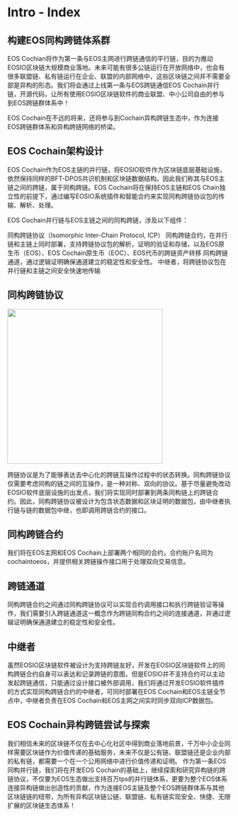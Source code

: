 # Intro - Index

## 构建EOS同构跨链体系群

EOS Cochian将作为第一条与EOS主网进行跨链通信的平行链，目的为推动EOSIO区块链大规模商业落地。未来可能有很多公链运行在开放网络中，也会有很多联盟链、私有链运行在企业、联盟的内部网络中，这些区块链之间并不需要全部是异构的形态。我们将会通过上线第一条与EOS跨链通信EOS Cochain并行链，开源代码，让所有使用EOSIO区块链软件的商业联盟、中小公司自由的参与到EOS跨链群体系中！

EOS Cochain在不远的将来，还将参与到Cochain异构跨链生态中，作为连接EOS跨链群体系和异构跨链网络的桥梁。

## EOS Cochain架构设计

EOS Cochain作为EOS主链的并行链，将EOSIO软件作为区块链底层基础设施，依然保持同样的BFT-DPOS共识机制和区块链数据结构。因此我们称其与EOS主链之间的跨链，属于同构跨链。EOS Cochain将在保持EOS主链和EOS
Chain独立性的前提下，通过编写EOSIO系统插件和智能合约来实现同构跨链协议包的传输、解析、处理。

EOS Cochain并行链与EOS主链之间的同构跨链，涉及以下组件：

同构跨链协议（Isomorphic Inter-Chain Protocol, ICP）
同构跨链合约，在并行链和主链上同时部署，支持跨链协议包的解析，证明的验证和存储，以及EOS原生币（EOS）、EOS Cochain原生币（EOC）、EOS代币的跨链资产转移
同构跨链通道，通过逻辑证明确保通道建立的稳定性和安全性。
中继者，将跨链协议包在并行链和主链之间安全快速地传输


## 同构跨链协议

<img src="/images/eos-cochain.jpg" style="height: 350px">

跨链协议是为了能够表达去中心化的跨链互操作过程中的状态转换。同构跨链协议仅需要考虑同构的链之间的互操作，是一种对称、双向的协议。基于尽量避免改动EOSIO软件底层设施的出发点，我们将实现同时部署到两条同构链上的跨链合约。因此，同构跨链协议被设计为包含状态数据和区块证明的数据包，由中继者执行链与链的数据包中继，也即调用跨链合约的接口。

## 同构跨链合约

我们将在EOS主网和EOS Cochain上部署两个相同的合约，合约账户名同为cochaintoeos，并提供相关跨链操作接口用于处理双向交易信息。

## 跨链通道
同构跨链合约之间通过同构跨链协议可以实现合约调用接口和执行跨链验证等操作，我们需要引入跨链通道这一概念作为跨链同构合约之间的连接通道，并通过逻辑证明确保通道建立的稳定性和安全性。

## 中继者
虽然EOSIO区块链软件被设计为支持跨链友好，开发在EOSIO区块链软件上的同构跨链合约自身可以表达和记录跨链的意图，但是EOSIO并不支持合约可以主动发起跨链通信，只能通过设计接口被外部调用，我们将通过开发EOSIO软件插件的方式实现同构跨链合约的中继者，可同时部署在EOS Cochain和EOS主链全节点中，中继者负责在EOS Cochain和EOS主网之间实时同步双向ICP数据包。


## EOS Cochain异构跨链尝试与探索

我们相信未来的区块链不仅在去中心化社区中得到商业落地前景，千万中小企业同样需要区块链作为价值传递的基础服务，未来不仅是公有链、联盟链还是企业内部的私有链，都需要一个在一个公用网络中进行价值传递和证明。 作为第一条EOS同构并行链，我们将在开发EOS Cochain的基础上，继续探索和研究异构链的跨链协议，不仅要为EOS生态做出支持百万tps的并行链体系，更要为整个EOS体系连接异构链做出创造性的贡献，作为连接EOS主链及整个EOS跨链群体系与其他区块链链的纽带，为所有异构区块链公链、联盟链、私有链实现安全、快捷、无限扩展的区块链生态体系！


